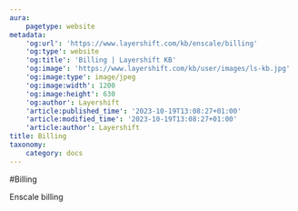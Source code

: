 ```yaml
---
aura:
    pagetype: website
metadata:
    'og:url': 'https://www.layershift.com/kb/enscale/billing'
    'og:type': website
    'og:title': 'Billing | Layershift KB'
    'og:image': 'https://www.layershift.com/kb/user/images/ls-kb.jpg'
    'og:image:type': image/jpeg
    'og:image:width': 1200
    'og:image:height': 630
    'og:author': Layershift
    'article:published_time': '2023-10-19T13:08:27+01:00'
    'article:modified_time': '2023-10-19T13:08:27+01:00'
    'article:author': Layershift
title: Billing
taxonomy:
    category: docs
---
```


#Billing

Enscale billing